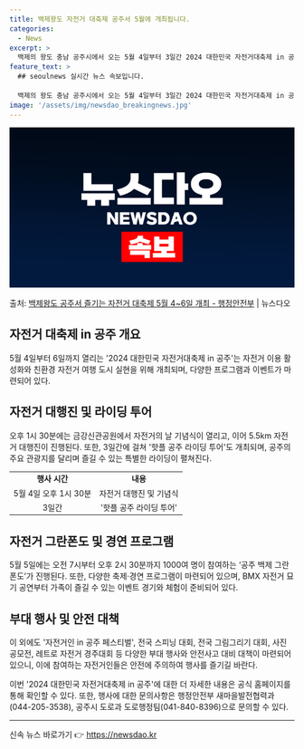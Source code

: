```yaml
---
title: 백제왕도 자전거 대축제 공주서 5월에 개최됩니다.
categories:
  - News
excerpt: >
  백제의 왕도 충남 공주시에서 오는 5월 4일부터 3일간 2024 대한민국 자전거대축제 in 공주가 개최된다.…
feature_text: >
  ## seoulnews 실시간 뉴스 속보입니다.

  백제의 왕도 충남 공주시에서 오는 5월 4일부터 3일간 2024 대한민국 자전거대축제 in 공주가 개최된다.…
image: '/assets/img/newsdao_breakingnews.jpg'
---
```


![뉴스다오 속보](/assets/img/newsdao_breakingnews.jpg)

<p>출처: <a href="https://newsdao.kr/3642" rel="dofollow">백제왕도 공주서 즐기는 자전거 대축제 5월 4~6일 개최 - 행정안전부</a> | 뉴스다오</p>

<h2 data-ke-size="size26">자전거 대축제 in 공주 개요</h2>
<p data-ke-size="size16">5월 4일부터 6일까지 열리는 '2024 대한민국 자전거대축제 in 공주'는 자전거 이용 활성화와 친환경 자전거 여행 도시 실현을 위해 개최되며, 다양한 프로그램과 이벤트가 마련되어 있다.</p>

<h2 data-ke-size="size26">자전거 대행진 및 라이딩 투어</h2>
<p data-ke-size="size16">오후 1시 30분에는 금강신관공원에서 자전거의 날 기념식이 열리고, 이어 5.5km 자전거 대행진이 진행된다. 또한, 3일간에 걸쳐 '핫플 공주 라이딩 투어'도 개최되며, 공주의 주요 관광지를 달리며 즐길 수 있는 특별한 라이딩이 펼쳐진다.</p>

<table>
  <tr>
    <td style="text-align: center; height: 17px;"><b>행사 시간</b></td>
    <td style="text-align: center; height: 17px;"><b>내용</b></td>
  </tr>
  <tr>
    <td style="text-align: center; height: 17px;">5월 4일 오후 1시 30분</td>
    <td style="text-align: center; height: 17px;">자전거 대행진 및 기념식</td>
  </tr>
  <tr>
    <td style="text-align: center; height: 17px;">3일간</td>
    <td style="text-align: center; height: 17px;">'핫플 공주 라이딩 투어'</td>
  </tr>
</table>

<h2 data-ke-size="size26">자전거 그란폰도 및 경연 프로그램</h2>
<p data-ke-size="size16">5월 5일에는 오전 7시부터 오후 2시 30분까지 1000여 명이 참여하는 ‘공주 백제 그란폰도’가 진행된다. 또한, 다양한 축제·경연 프로그램이 마련되어 있으며, BMX 자전거 묘기 공연부터 가족이 즐길 수 있는 이벤트 경기와 체험이 준비되어 있다.</p>

<h2 data-ke-size="size26">부대 행사 및 안전 대책</h2>
<p data-ke-size="size16">이 외에도 '자전거인 in 공주 페스티벌', 전국 스피닝 대회, 전국 그림그리기 대회, 사진 공모전, 레트로 자전거 경주대회 등 다양한 부대 행사와 안전사고 대비 대책이 마련되어 있으니, 이에 참여하는 자전거인들은 안전에 주의하여 행사를 즐기길 바란다.</p>

<p data-ke-size="size16">이번 '2024 대한민국 자전거대축제 in 공주'에 대한 더 자세한 내용은 공식 홈페이지를 통해 확인할 수 있다. 또한, 행사에 대한 문의사항은 행정안전부 새마을발전협력과(044-205-3538), 공주시 도로과 도로행정팀(041-840-8396)으로 문의할 수 있다.</p>

<hr> 

신속 뉴스 바로가기 👉 <a href="https://newsdao.kr" rel="dofollow">https://newsdao.kr</a>


